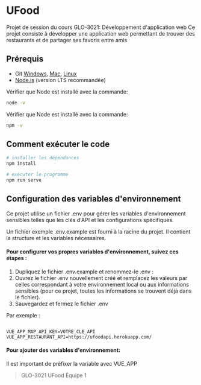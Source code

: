 # UFood

Projet de session du cours GLO-3021: Développement d'application web
Ce projet consiste à développer une application web permettant de trouver des restaurants et de partager ses favoris entre amis

## Prérequis

-   Git [Windows](http://www.git-scm.com/book/en/Getting-Started-Installing-Git#Installing-on-Windows), [Mac](http://www.git-scm.com/book/en/Getting-Started-Installing-Git#Installing-on-Mac), [Linux](http://www.git-scm.com/book/en/Getting-Started-Installing-Git#Installing-on-Linux)
-   [Node.js](https://nodejs.org/en/) (version LTS recommandée)

Vérifier que Node est installé avec la commande:

```bash
node -v
```

Vérifier que Node est installé avec la commande:

```bash
npm -v
```

## Comment exécuter le code

```bash
# installer les dépendances
npm install

# exécuter le programme
npm run serve
```

## Configuration des variables d'environnement

Ce projet utilise un fichier .env pour gérer les variables d'environnement sensibles telles que les clés d'API et les configurations spécifiques.

Un fichier exemple .env.example est fourni à la racine du projet. Il contient la structure et les variables nécessaires.

#### Pour configurer vos propres variables d'environnement, suivez ces étapes :

1. Dupliquez le fichier .env.example et renommez-le .env :
2. Ouvrez le fichier .env nouvellement créé et remplacez les valeurs par celles correspondant à votre environnement local ou aux informations sensibles (pour ce projet, toutes les informations se trouvent déjà dans le fichier).
3. Sauvegardez et fermez le fichier .env

Par exemple :

```plaintext

VUE_APP_MAP_API_KEY=VOTRE_CLE_API
VUE_APP_RESTAURANT_API=https://ufoodapi.herokuapp.com/

```
#### Pour ajouter des variables d'environnement:
Il est important de préfixer la variable avec VUE_APP


> GLO-3021
> UFood
> Équipe 1
